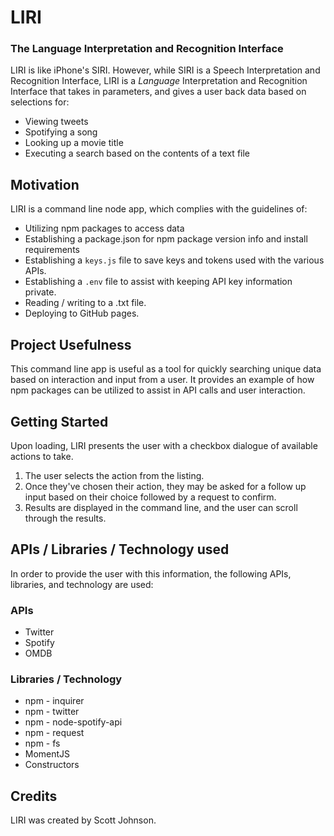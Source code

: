# LIRI
### The Language Interpretation and Recognition Interface

LIRI is like iPhone's SIRI. However, while SIRI is a Speech Interpretation and Recognition Interface, LIRI is a _Language_ Interpretation and Recognition Interface that takes in parameters, and gives a user back data based on selections for:  
* Viewing tweets
* Spotifying a song
* Looking up a movie title
* Executing a search based on the contents of a text file

## Motivation
LIRI is a command line node app, which complies with the guidelines of:
* Utilizing npm packages to access data
* Establishing a package.json for npm package version info and install requirements
* Establishing a `keys.js` file to save keys and tokens used with the various APIs.
* Establishing a `.env` file to assist with keeping API key information private.
* Reading / writing to a .txt file.
* Deploying to GitHub pages.

## Project Usefulness
This command line app is useful as a tool for quickly searching unique data based on interaction and input from a user.  It provides an example of how npm packages can be utilized to assist in API calls and user interaction.

## Getting Started
Upon loading, LIRI presents the user with a checkbox dialogue of available actions to take.

1.  The user selects the action from the listing.
2.  Once they've chosen their action, they may be asked for a follow up input based on their choice followed by a request to confirm.
3.  Results are displayed in the command line, and the user can scroll through the results.

## APIs / Libraries / Technology used
In order to provide the user with this information, the following APIs, libraries, and technology are used:

### APIs
* Twitter
* Spotify
* OMDB

### Libraries / Technology
* npm - inquirer
* npm - twitter
* npm - node-spotify-api
* npm - request
* npm - fs
* MomentJS
* Constructors

## Credits
LIRI was created by Scott Johnson.